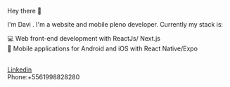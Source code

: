 Hey there 👋

I'm Davi . I'm a website and mobile pleno developer. Currently my stack is:

💻 Web front-end development with ReactJs/ Next.js<br/>
📱 Mobile applications for Android and iOS with React Native/Expo<br/>

 <br/><a href="https://www.linkedin.com/in/davi-barbosa-da-silva/">Linkedin</a>
 <br/>Phone:+5561998828280

